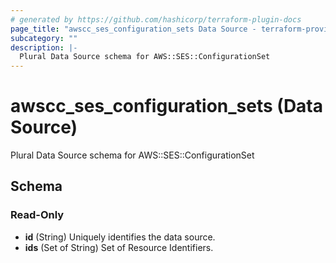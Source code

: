 ```yaml
---
# generated by https://github.com/hashicorp/terraform-plugin-docs
page_title: "awscc_ses_configuration_sets Data Source - terraform-provider-awscc"
subcategory: ""
description: |-
  Plural Data Source schema for AWS::SES::ConfigurationSet
---
```


# awscc_ses_configuration_sets (Data Source)

Plural Data Source schema for AWS::SES::ConfigurationSet



<!-- schema generated by tfplugindocs -->
## Schema

### Read-Only

- **id** (String) Uniquely identifies the data source.
- **ids** (Set of String) Set of Resource Identifiers.


